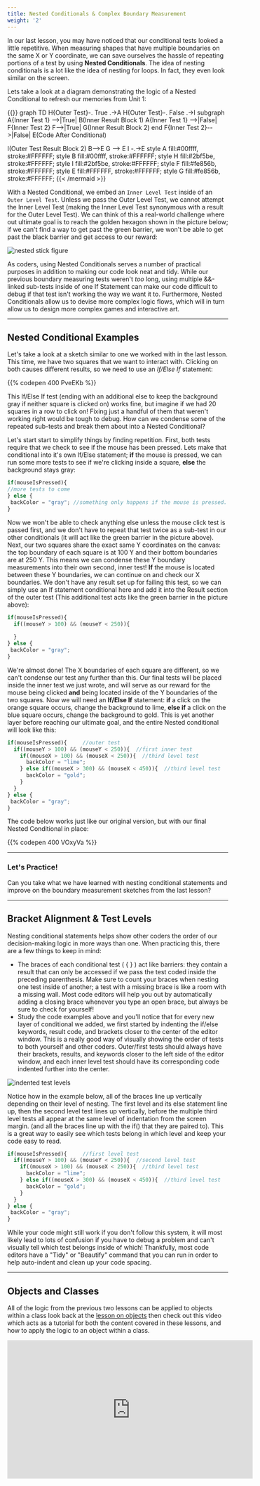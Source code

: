 ```yaml
---
title: Nested Conditionals & Complex Boundary Measurement
weight: '2'
---
```

In our last lesson, you may have noticed that our conditional tests looked a little repetitive. When measuring shapes that have multiple boundaries on the same X or Y coordinate, we can save ourselves the hassle of repeating portions of a test by using **Nested Conditionals**. The idea of nesting conditionals is a lot like the idea of nesting for loops. In fact, they even look similar on the screen.

Lets take a look at a diagram demonstrating the logic of a Nested Conditional to refresh our memories from Unit 1:

{{<mermaid align="center">}}
graph TD
H{Outer Test}-. True .->A
H{Outer Test}-. False .->I
subgraph 
A{Inner Test 1} -->|True| B(Inner Result Block 1)
A{Inner Test 1} -->|False| F{Inner Test 2}
F-->|True| G(Inner Result Block 2)
end
F{Inner Test 2}-->|False| E(Code After Conditional)

I(Outer Test Result Block 2)
B-->E
G --> E
I -.->E
style A fill:#00ffff, stroke:#FFFFFF;
style B fill:#00ffff, stroke:#FFFFFF;
style H fill:#2bf5be, stroke:#FFFFFF;
style I fill:#2bf5be, stroke:#FFFFFF;
style F fill:#fe856b, stroke:#FFFFFF;
style E fill:#FFFFFF, stroke:#FFFFFF;
style G fill:#fe856b, stroke:#FFFFFF;
{{< /mermaid >}}

With a Nested Conditional, we embed an `Inner Level Test` inside of an `Outer Level Test`. Unless we pass the Outer Level Test, we cannot attempt the Inner Level Test (making the Inner Level Test synonymous with a result for the Outer Level Test). We can think of this a real-world challenge where out ultimate goal is to reach the golden hexagon shown in the picture below; if we can't find a way to get past the green barrier, we won't be able to get past the black barrier and get access to our reward:

![nested stick figure](/images/uploads/nested_test_explanation.png)

As coders, using Nested Conditionals serves a number of practical purposes in addition to making our code look neat and tidy. While our previous boundary measuring tests weren't _too_ long, using multiple &&-linked sub-tests inside of one If Statement can make our code difficult to debug if that test isn't working the way we want it to. Furthermore, Nested Conditionals allow us to devise more complex logic flows, which will in turn allow us to design more complex  games and interactive art.

---

## Nested Conditional Examples

Let's take a look at a sketch similar to one we worked with in the last lesson. This time, we have two squares that we want to interact with. Clicking on both causes different results, so we need to use an *_If/Else If_* statement: 

{{% codepen 400 PveEKb %}}

This If/Else If test (ending with an additional else to keep the background gray if neither square is clicked on) works fine, but imagine if we had 20 squares in a row to click on! Fixing just a handful of them that weren't working right would be tough to debug. How can we condense some of the repeated sub-tests and break them about into a Nested Conditional?

Let's start start to simplify things by finding repetition. First, both tests require that we check to see if the mouse has been pressed. Lets make that conditional into it's own If/Else statement; **if** the mouse is pressed, we can run some more tests to see if we're clicking inside a square, **else** the background stays gray:

```javascript
if(mouseIsPressed){
//more tests to come
} else {
 backColor = "gray"; //something only happens if the mouse is pressed.
}
```

Now we won't be able to check anything else unless the mouse click test is passed first, and we don't have to repeat that test twice as a sub-test in our other conditionals (it will act like the green barrier in the picture above). Next, our two squares share the exact same Y coordinates on the canvas: the top boundary of each square is at 100 Y and their bottom boundaries are at 250 Y. This means we can condense these Y boundary measurements into their own second, inner test! **If** the mouse is located between these Y boundaries, we can continue on and check our X boundaries. We don't have any result set up for failing this test, so we can simply use an If statement conditional here and add it into the Result section of the outer test (This additional test acts like the green barrier in the picture above):

```javascript
if(mouseIsPressed){     
  if((mouseY > 100) && (mouseY < 250)){ 
              
  }
} else {
 backColor = "gray";
}
```

 We're almost done! The X boundaries of each square are different, so we can't condense our test any further than this. Our final tests will be placed inside the inner test we just wrote, and will serve as our reward for the mouse being clicked **and** being located inside of the Y boundaries of the two squares. Now we will need an **If/Else If** statement: **if** a click on the orange square occurs, change the background to lime, **else if** a click on the blue square occurs, change the background to gold. This is yet another layer before reaching our ultimate goal, and the entire Nested conditional will look like this:

```javascript
if(mouseIsPressed){     //outer test 
  if((mouseY > 100) && (mouseY < 250)){  //first inner test
    if((mouseX > 100) && (mouseX < 250)){  //third level test    
      backColor = "lime";
    } else if((mouseX > 300) && (mouseX < 450)){  //third level test      
      backColor = "gold";    
    }  
  }
} else {
 backColor = "gray";
}
```

The code below works just like our original version, but with our final Nested Conditional in place:

{{% codepen 400 VOxyVa %}}

---

### Let's Practice!

Can you take what we have learned with nesting conditional statements and improve on the boundary measurement  sketches from the last lesson?

---

## Bracket Alignment & Test Levels

Nesting conditional statements helps show other coders the order of our decision-making logic in more ways than one. When practicing this, there are a few things to keep in mind:

* The braces of each conditional test ( { } ) act like barriers: they contain a result that can only be accessed if we pass the test coded inside the preceding parenthesis. Make sure to count your braces when nesting one test inside of another; a test with a missing brace is like a room with a missing wall. Most code editors will help you out by automatically adding a closing brace whenever you type an open brace, but always be sure to check for yourself!
* Study the code examples above and you'll notice that for every new layer of conditional we added, we first started by indenting the if/else keywords, result code, and brackets closer to the center of the editor window. This is a really good way of visually showing the order of tests to both yourself and other coders. Outer/first tests should always have their brackets, results, and keywords closer to the left side of the editor window, and each inner level test should have its corresponding code indented further into the center.

![indented test levels](/images/uploads/test_indent_picture.png)

Notice how in the example below, all of the braces line up vertically depending on their level of nesting. The first level and its else statement line up, then the second level test lines up vertically, before the multiple third level tests all appear at the same level of indentation from the screen margin. (and all the braces line up with the if() that they are paired to). This is a great way to easily see which tests belong in which level and keep your code easy to read.

```javascript
if(mouseIsPressed){     //first level test 
  if((mouseY > 100) && (mouseY < 250)){  //second level test
    if((mouseX > 100) && (mouseX < 250)){  //third level test    
      backColor = "lime";
    } else if((mouseX > 300) && (mouseX < 450)){  //third level test      
      backColor = "gold";    
    }  
  }
} else {
 backColor = "gray";
}
```
  
  While your code might still work if you don't follow this system, it will most likely lead to lots of confusion if you have to debug a problem and can't visually tell which test belongs inside of which! Thankfully, most code editors have a "Tidy" or "Beautify" command that you can run in order to help auto-indent and clean up your code spacing.

  ---

  ## Objects and Classes

  All of the logic from the previous two lessons can be applied to objects within a class look back at the [lesson on objects](https://pdm.lsupathways.org/1_introtocoding/3_reuseitwithmodularcode/2_lesson_2/) then check out this video which acts as a tutorial for both the content covered in these lessons, and how to apply the logic to an object within a class.

  <iframe width="560" height="315" src="https://www.youtube.com/embed/Ypx8rypBYs8" frameborder="0" allow="accelerometer; autoplay; clipboard-write; encrypted-media; gyroscope; picture-in-picture" allowfullscreen></iframe>
